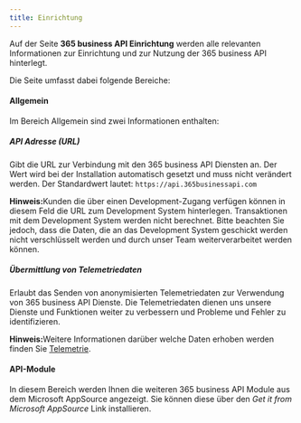 ```yaml
---
title: Einrichtung
---
```


Auf der Seite **365 business API Einrichtung** werden alle relevanten Informationen zur Einrichtung und zur Nutzung der 365 business API hinterlegt.

Die Seite umfasst dabei folgende Bereiche:

#### Allgemein

Im Bereich Allgemein sind zwei Informationen enthalten:

##### API Adresse (URL)

Gibt die URL zur Verbindung mit den 365 business API Diensten an. Der Wert wird bei der Installation automatisch gesetzt und muss nicht verändert werden.
Der Standardwert lautet: `https://api.365businessapi.com`

<div class="alert alert-info">
    <i class="fa-duotone fa-thin fa-lightbulb fa-lg" style="--fa-secondary-color: #00b7c3; --fa-primary-color: #111111;"></i> <strong>Hinweis:</strong>Kunden die über einen Development-Zugang verfügen können in diesem Feld die URL zum Development System hinterlegen. Transaktionen mit dem Development System werden nicht berechnet. Bitte beachten Sie jedoch, dass die Daten, die an das Development System geschickt werden nicht verschlüsselt werden und durch unser Team weiterverarbeitet werden können.
</div>

##### Übermittlung von Telemetriedaten
Erlaubt das Senden von anonymisierten Telemetriedaten zur Verwendung von 365 business API Dienste. Die Telemetriedaten dienen uns unsere Dienste und Funktionen weiter zu verbessern und Probleme und Fehler zu identifizieren.

<div class="alert alert-info">
    <i class="fa-duotone fa-thin fa-lightbulb fa-lg" style="--fa-secondary-color: #00b7c3; --fa-primary-color: #111111;"></i> <strong>Hinweis:</strong>Weitere Informationen darüber welche Daten erhoben werden finden Sie <a href="telemetry-data.md">Telemetrie</a>.
</div>

#### API-Module
In diesem Bereich werden Ihnen die weiteren 365 business API Module aus dem Microsoft AppSource angezeigt. Sie können diese über den *Get it from Microsoft AppSource* Link installieren.